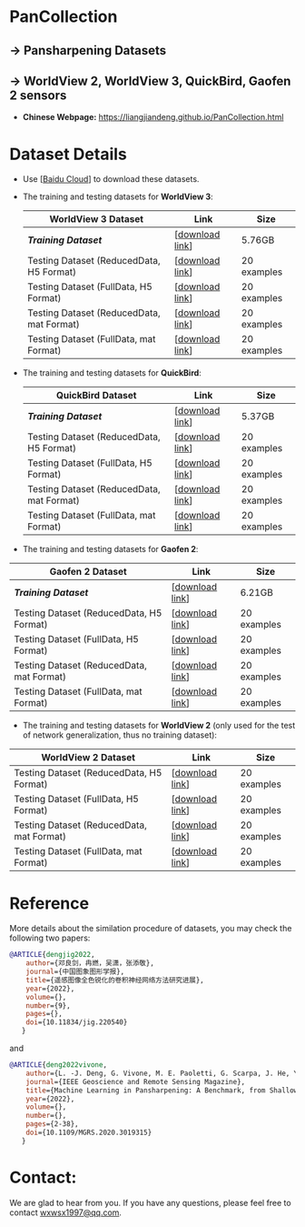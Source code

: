# PanCollection

## -> Pansharpening Datasets
## -> WorldView 2,  WorldView 3,  QuickBird,  Gaofen 2 sensors

* **Chinese Webpage:** https://liangjiandeng.github.io/PanCollection.html



# Dataset Details

* Use [[Baidu Cloud](https://pan.baidu.com/pcloud/home)] to download these datasets.

* The training and testing datasets for **WorldView 3**:

  | **WorldView 3** Dataset                   | Link                                            | Size |
  | ----------------------------------------- | ----------------------------------------------- | -------- |
  | ***Training Dataset***                    |  [[download link](https://pan.baidu.com/s/18IlBDl4Xq7BdSn6XXYNoJg?pwd=1234#list/path=%2F)]  | 5.76GB     |
  | Testing Dataset (ReducedData, H5 Format)  |  [[download link](https://pan.baidu.com/s/1vh3ZxAovRRw_j10MBR_Pmg?pwd=1234#list/path=%2F)]  | 20 examples     |
  | Testing Dataset (FullData, H5 Format)     |  [[download link](https://pan.baidu.com/s/1AaSSMtk0AnlK_qBS8te8pA?pwd=1234#list/path=%2F)]  | 20 examples     |
  | Testing Dataset (ReducedData, mat Format) |  [[download link](https://pan.baidu.com/s/1XPYab7B_8wLSIKeN3Phj5w?pwd=1234#list/path=%2F)]  | 20 examples     |
  | Testing Dataset (FullData, mat Format)    |  [[download link](https://pan.baidu.com/s/1isoPLZ_Wnkrubnb38sa4Qg?pwd=1234#list/path=%2F)]  | 20 examples     |

* The training and testing datasets for **QuickBird**:

  | **QuickBird** Dataset                   | Link                                            | Size |
  | ----------------------------------------- | ----------------------------------------------- | -------- |
  | ***Training Dataset***                    | [[download link](https://pan.baidu.com/s/1lWmRpTZoMpwlyFZ5UjSzRg?pwd=1234#list/path=%2F)]  | 5.37GB     |
  | Testing Dataset (ReducedData, H5 Format)  | [[download link](https://pan.baidu.com/s/1OHUTvuyQJ-QTbl_kuAhxNA?pwd=1234#list/path=%2F)]  | 20 examples     |
  | Testing Dataset (FullData, H5 Format)     | [[download link](https://pan.baidu.com/s/1IROZUFI3uh1uZz8IYV0cGw?pwd=1234#list/path=%2F)]  | 20 examples     |
  | Testing Dataset (ReducedData, mat Format) | [[download link](https://pan.baidu.com/s/1dAQddkjxqrmTnLweDhjnXg?pwd=1234#list/path=%2F)]  | 20 examples     |
  | Testing Dataset (FullData, mat Format)    | [[download link](https://pan.baidu.com/s/1EI-iH08_7g8cgeiJ6mZdIQ?pwd=1234#list/path=%2F)]  | 20 examples     |

 
 * The training and testing datasets for **Gaofen 2**:

  | **Gaofen 2** Dataset                   | Link                                            | Size |
  | ----------------------------------------- | ----------------------------------------------- | -------- |
  | ***Training Dataset***                    | [[download link](https://pan.baidu.com/s/1d70Ld7q2xDnvn4MqP1rtVA?pwd=1234#list/path=%2F)]  | 6.21GB     |
  | Testing Dataset (ReducedData, H5 Format)  | [[download link](https://pan.baidu.com/s/17NauhNaYgTeOiScrqceLIg?pwd=1234#list/path=%2F)]  | 20 examples     |
  | Testing Dataset (FullData, H5 Format)     | [[download link](https://pan.baidu.com/s/1sAVmBROQMUvKCqZuL5xJNw?pwd=1234#list/path=%2F)]  | 20 examples     |
  | Testing Dataset (ReducedData, mat Format) | [[download link](https://pan.baidu.com/s/1riP96z0o4PchH5VJxnESMQ?pwd=1234#list/path=%2F)]  | 20 examples     |
  | Testing Dataset (FullData, mat Format)    | [[download link](https://pan.baidu.com/s/1vzdNHSsKMZ2nFEiKO3swIQ?pwd=1234#list/path=%2F)]  | 20 examples     |
  
 * The training and testing datasets for **WorldView 2** (only used for the test of network generalization, thus no training dataset):

  | **WorldView 2** Dataset                   | Link                                            | Size |
  | ----------------------------------------- | ----------------------------------------------- | -------- |
  | Testing Dataset (ReducedData, H5 Format)  | [[download link](https://pan.baidu.com/s/1K5R0BW7QsoeHZwG65Q50fg?pwd=1234#list/path=%2F)]  | 20 examples     |
  | Testing Dataset (FullData, H5 Format)     | [[download link](https://pan.baidu.com/s/1-LvVyUtsvOa1pxoOI_jD5w?pwd=1234#list/path=%2F)]   | 20 examples     |
  | Testing Dataset (ReducedData, mat Format) | [[download link](https://pan.baidu.com/s/1MP2wHS36ldi40B3ECzfA8A?pwd=1234#list/path=%2F)]  | 20 examples     |
  | Testing Dataset (FullData, mat Format)    | [[download link](https://pan.baidu.com/s/13kSG3rV5ZwqbcFlWq0Dvfw?pwd=1234#list/path=%2F)]  | 20 examples     |  

# Reference

More details about the similation procedure of datasets, you may check the following two papers:

```bibtex
@ARTICLE{dengjig2022,
	author={邓良剑，冉燃，吴潇，张添敬},
	journal={中国图象图形学报},
	title={遥感图像全色锐化的卷积神经网络方法研究进展},
 	year={2022},
  	volume={},
  	number={9},
  	pages={},
  	doi={10.11834/jig.220540}
   }
```
and

```bibtex
@ARTICLE{deng2022vivone,
	author={L. -J. Deng, G. Vivone, M. E. Paoletti, G. Scarpa, J. He, Y. Zhang, J. Chanussot, and A. Plaza},
	journal={IEEE Geoscience and Remote Sensing Magazine}, 
	title={Machine Learning in Pansharpening: A Benchmark, from Shallow to Deep Networks}, 
	year={2022},
	volume={},
	number={},
	pages={2-38},
	doi={10.1109/MGRS.2020.3019315}
   }
```




# Contact:

We are glad to hear from you. If you have any questions, please feel free to contact wxwsx1997@qq.com.









